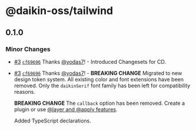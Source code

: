 # @daikin-oss/tailwind

## 0.1.0

### Minor Changes

- [#3](https://github.com/dsv-rp/tailwind/pull/3) [`cf69696`](https://github.com/dsv-rp/tailwind/commit/cf696960496a7efd6ae79d94ab2e5c547d3c48b3) Thanks [@yodas7](https://github.com/yodas7)! - Introduced Changesets for CD.

- [#3](https://github.com/dsv-rp/tailwind/pull/3) [`cf69696`](https://github.com/dsv-rp/tailwind/commit/cf696960496a7efd6ae79d94ab2e5c547d3c48b3) Thanks [@yodas7](https://github.com/yodas7)! - **BREAKING CHANGE** Migrated to new design token system.
  All existing color and font extensions have been removed. Only the `daikinSerif` font family has been left for compatibility reasons.

  **BREAKING CHANGE** The `callback` option has been removed. Create a plugin or use [@layer and @apply features](https://tailwindcss.com/docs/reusing-styles#extracting-classes-with-apply).

  Added TypeScript declarations.
